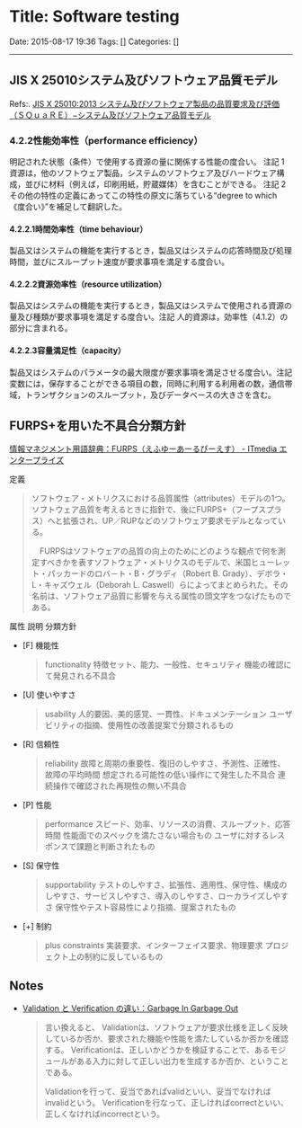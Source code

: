 # Title: Software testing

Date: 2015-08-17 19:36
Tags: []
Categories: []

---

## JIS X 25010システム及びソフトウェア品質モデル

Refs:. [JIS X 25010:2013 システム及びソフトウェア製品の品質要求及び評価（ＳＱｕａＲＥ）−システム及びソフトウェア品質モデル](http://kikakurui.com/x25/X25010-2013-01.html)

### 4.2.2性能効率性（performance efficiency）

明記された状態（条件）で使用する資源の量に関係する性能の度合い。
注記 1  資源は，他のソフトウェア製品，システムのソフトウェア及びハードウェア構成，並びに材料（例えば，印刷用紙，貯蔵媒体）を含むことができる。
注記 2  その他の特性の定義にあってこの特性の原文に落ちている“degree to which《度合い》”を補足して翻訳した。

#### 4.2.2.1時間効率性（time behaviour）

製品又はシステムの機能を実行するとき，製品又はシステムの応答時間及び処理時間，並びにスループット速度が要求事項を満足する度合い。

#### 4.2.2.2資源効率性（resource utilization）

製品又はシステムの機能を実行するとき，製品又はシステムで使用される資源の量及び種類が要求事項を満足する度合い。注記  人的資源は，効率性（4.1.2）の部分に含まれる。

#### 4.2.2.3容量満足性（capacity）

製品又はシステムのパラメータの最大限度が要求事項を満足させる度合い。注記  変数には，保存することができる項目の数，同時に利用する利用者の数，通信帯域，トランザクションのスループット，及びデータベースの大きさを含む。

## FURPS+を用いた不具合分類方針

[情報マネジメント用語辞典：FURPS（えふゆーあーるぴーえす） - ITmedia エンタープライズ](http://www.itmedia.co.jp/im/articles/0805/12/news119.html)

定義
> ソフトウェア・メトリクスにおける品質属性（attributes）モデルの1つ。ソフトウェア品質を考えるときに指針で、後にFURPS+（フープスプラス）へと拡張され、UP／RUPなどのソフトウェア要求モデルとなっている。
>
> 　FURPSはソフトウェアの品質の向上のためにどのような観点で何を測定すべきかを表すソフトウェア・メトリクスのモデルで、米国ヒューレット・パッカードのロバ－ト・B・グラディ（Robert B. Grady）、デボラ・L・キャズウェル（Deborah L. Caswell）らによってまとめられた。その名前は、ソフトウェア品質に影響を与える属性の頭文字をつなげたものである。

属性    説明    分類方針

- [F]    機能性
    > functionality    特徴セット、能力、一般性、セキュリティ    機能の確認にて発見される不具合
- [U]    使いやすさ
    > usability    人的要因、美的感覚、一貫性、ドキュメンテーション    ユーザビリティの指摘、使用性の改善提案で分類されるもの
- [R]    信頼性
    > reliability    故障と周期の重要性、復旧のしやすさ、予測性、正確性、故障の平均時間    想定される可能性の低い操作にて発生した不具合
    > 連続操作で確認された再現性の無い不具合
- [P]    性能
    > performance    スピード、効率、リソースの消費、スループット、応答時間    性能面でのスペックを満たさない場合もの
    > ユーザに対するレスポンスで課題と判断されたもの
- [S]    保守性
    > supportability    テストのしやすさ、拡張性、適用性、保守性、構成のしやすさ、サービスしやすさ、導入のしやすさ、ローカライズしやすさ    保守性やテスト容易性により指摘、提案されたもの
- [+]    制約
    > plus constraints    実装要求、インターフェイス要求、物理要求    プロジェクト上の制約に反しているもの

## Notes

- [Validation と Verification の違い：Garbage In Garbage Out](http://g1g0.com/2013/08/1811/)
    > 言い換えると、
    > Validationは、ソフトウェアが要求仕様を正しく反映しているか否か、要求された機能や性能を満たしているか否かを確認する。
    > Verificationは、正しいかどうかを検証することで、あるモジュールがある入力に対して正しい出力を生成するか否か、ということである。
    >
    > Validationを行って、妥当であればvalidといい、妥当でなければinvalidという。
    > Verificationを行なって、正しければcorrectといい、正しくなければincorrectという。

